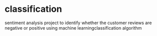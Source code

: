 # classification
sentiment analysis project to identify whether the customer reviews are negative or positive using machine learningclassification algorithm
